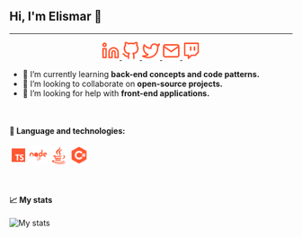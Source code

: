 ## Hi, I'm Elismar 👋 </h1>
---

<p align="center">
  <a href="">
    <img 
      src="./.github/linkedin.svg"
      alt="Meu linkedin"
      width=32
    />
  </a>
  <a href="">
    <img 
      src="./.github/github.svg"
      alt="Meu github"
      width=32
    />
  </a>
  <a href="">
    <img 
      src="./.github/twitter.svg"
      alt="Meu twitter"
      width=32
    />
  </a>
  <a href="mailto:elismarsilva.5@outlook.com">
    <img 
      src="./.github/mail.svg"
      alt="Meu e-mail"
      width=32
    />
  </a>
  <a href="">
    <img 
      src="./.github/twitch.svg"
      alt="Meu twitch"
      width=32
    />
  </a>
</p>

- 🌱 I’m currently learning **back-end concepts and code patterns.**
- 👯 I’m looking to collaborate on **open-source projects.**
- 🤔 I’m looking for help with **front-end applications.**
<br/>


#### :wrench: **Language and technologies**:

<p>
  <img 
    src="./.github/typescript.svg"
    alt="typescript"
    width=32
  />
  <img 
    src="./.github/nodejs.svg"
    alt="nodejs"
    width=32
  />
  <img 
    src="./.github/java.svg"
    alt="java"
    width=32
  />
  <img 
    src="./.github/c-sharp-logo.svg"
    alt="csharp"
    width=32
  />
</p>
<br/>

#### :chart_with_upwards_trend: My stats
<img src="https://github-readme-stats.vercel.app/api?username=Elismar13&show_icons=true&title_color=ff5533&icon_color=fa2131&text_color=4F5159&bg_color=F3F3F3" alt="My stats"> 

<!--
**Elismar13/Elismar13** is a ✨ _special_ ✨ repository because its `README.md` (this file) appears on your GitHub profile.

Here are some ideas to get you started:

- 🔭 I’m currently working on ...
- 🌱 I’m currently learning ...
- 👯 I’m looking to collaborate on ...
- 🤔 I’m looking for help with ...
- 💬 Ask me about ...
- 📫 How to reach me: ...
- 😄 Pronouns: ...
- ⚡ Fun fact: ...
-->
